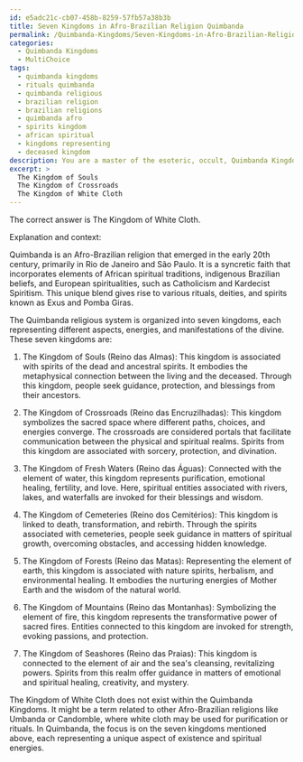 ```yaml
---
id: e5adc21c-cb07-458b-8259-57fb57a38b3b
title: Seven Kingdoms in Afro-Brazilian Religion Quimbanda
permalink: /Quimbanda-Kingdoms/Seven-Kingdoms-in-Afro-Brazilian-Religion-Quimbanda/
categories:
  - Quimbanda Kingdoms
  - MultiChoice
tags:
  - quimbanda kingdoms
  - rituals quimbanda
  - quimbanda religious
  - brazilian religion
  - brazilian religions
  - quimbanda afro
  - spirits kingdom
  - african spiritual
  - kingdoms representing
  - deceased kingdom
description: You are a master of the esoteric, occult, Quimbanda Kingdoms and education, you have written many textbooks on the subject. Respond to the multiple choice question first with the answer, then, fully explain the context of your rational, reasoning, and chain of thought in coming to the determination you have for that answer. Explain related concepts, formulas, or historical context relevant to this conclusion, giving a lesson on the topic to explain the reasoning afterwards.
excerpt: >
  The Kingdom of Souls
  The Kingdom of Crossroads
  The Kingdom of White Cloth
---
```

The correct answer is The Kingdom of White Cloth.

Explanation and context: 

Quimbanda is an Afro-Brazilian religion that emerged in the early 20th century, primarily in Rio de Janeiro and São Paulo. It is a syncretic faith that incorporates elements of African spiritual traditions, indigenous Brazilian beliefs, and European spiritualities, such as Catholicism and Kardecist Spiritism. This unique blend gives rise to various rituals, deities, and spirits known as Exus and Pomba Giras.

The Quimbanda religious system is organized into seven kingdoms, each representing different aspects, energies, and manifestations of the divine. These seven kingdoms are:

1. The Kingdom of Souls (Reino das Almas): This kingdom is associated with spirits of the dead and ancestral spirits. It embodies the metaphysical connection between the living and the deceased. Through this kingdom, people seek guidance, protection, and blessings from their ancestors.

2. The Kingdom of Crossroads (Reino das Encruzilhadas): This kingdom symbolizes the sacred space where different paths, choices, and energies converge. The crossroads are considered portals that facilitate communication between the physical and spiritual realms. Spirits from this kingdom are associated with sorcery, protection, and divination.

3. The Kingdom of Fresh Waters (Reino das Águas): Connected with the element of water, this kingdom represents purification, emotional healing, fertility, and love. Here, spiritual entities associated with rivers, lakes, and waterfalls are invoked for their blessings and wisdom.

4. The Kingdom of Cemeteries (Reino dos Cemitérios): This kingdom is linked to death, transformation, and rebirth. Through the spirits associated with cemeteries, people seek guidance in matters of spiritual growth, overcoming obstacles, and accessing hidden knowledge.

5. The Kingdom of Forests (Reino das Matas): Representing the element of earth, this kingdom is associated with nature spirits, herbalism, and environmental healing. It embodies the nurturing energies of Mother Earth and the wisdom of the natural world.

6. The Kingdom of Mountains (Reino das Montanhas): Symbolizing the element of fire, this kingdom represents the transformative power of sacred fires. Entities connected to this kingdom are invoked for strength, evoking passions, and protection.

7. The Kingdom of Seashores (Reino das Praias): This kingdom is connected to the element of air and the sea's cleansing, revitalizing powers. Spirits from this realm offer guidance in matters of emotional and spiritual healing, creativity, and mystery.

The Kingdom of White Cloth does not exist within the Quimbanda Kingdoms. It might be a term related to other Afro-Brazilian religions like Umbanda or Candomble, where white cloth may be used for purification or rituals. In Quimbanda, the focus is on the seven kingdoms mentioned above, each representing a unique aspect of existence and spiritual energies.
